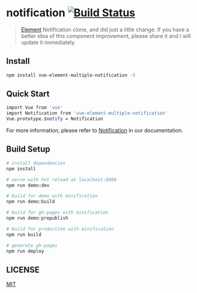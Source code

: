 # notification [![Build Status](https://travis-ci.org/michaelliao/openweixin.svg?branch=master)](https://travis-ci.org/michaelliao/openweixin)

> [Element](https://github.com/ElemeFE/element) Notification clone, and did just a little change. If you have a better idea of this component improvement, please share it and I will update it immediately.

## Install

```bash
npm install vue-element-multiple-notification -S
```

## Quick Start

```bash
import Vue from 'vue'
import Notification from 'vue-element-multiple-notification'
Vue.prototype.$notify = Notification
```

For more information, please refer to [Notification](https://vue-element-multiple.github.io/notification) in our documentation.

## Build Setup

``` bash
# install dependencies
npm install

# serve with hot reload at localhost:8080
npm run demo:dev

# build for demo with minification
npm run demo:build

# build for gh-pages with minification
npm run demo:prepublish

# build for production with minification
npm run build

# generate gh-pages
npm run deploy
```

## LICENSE

[MIT](http://opensource.org/licenses/MIT)